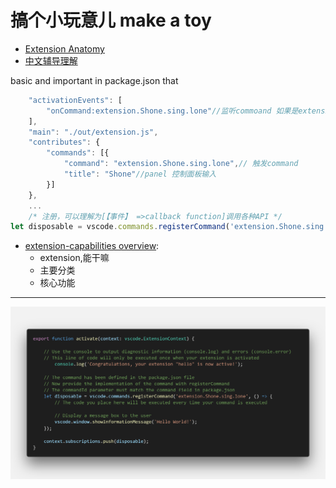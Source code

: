 # 搞个小玩意儿 make a toy

- [Extension Anatomy](https://code.visualstudio.com/api/get-started/extension-anatomy)
- [中文辅导理解](https://www.cnblogs.com/caipeiyu/p/5507252.html)

basic and important 
in package.json  that

```js
	"activationEvents": [
        "onCommand:extension.Shone.sing.lone"//监听commoand 如果是extension.Shone.sing.lone
	],
	"main": "./out/extension.js",
	"contributes": {
		"commands": [{
			"command": "extension.Shone.sing.lone",// 触发command
			"title": "Shone"//panel 控制面板输入
		}]
    },
    ...
    /* 注册，可以理解为[【事件】 =>callback function]调用各种API */
let disposable = vscode.commands.registerCommand('extension.Shone.sing.lone',function(){})

```

- [extension-capabilities overview](https://code.visualstudio.com/api/extension-capabilities/overview):
  - extension,能干嘛
  - 主要分类
  - 核心功能

---
![](./doc/code.png)

